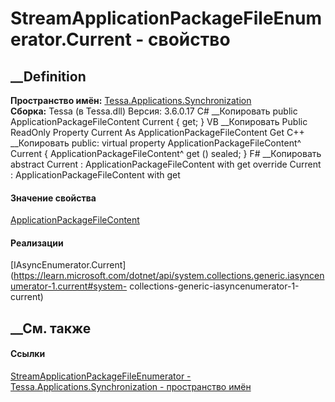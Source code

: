 # StreamApplicationPackageFileEnumerator.Current - свойство
##  __Definition
 **Пространство имён:**
[Tessa.Applications.Synchronization](N_Tessa_Applications_Synchronization.htm)  
 **Сборка:** Tessa (в Tessa.dll) Версия: 3.6.0.17
C# __Копировать
     public ApplicationPackageFileContent Current { get; }
VB __Копировать
     Public ReadOnly Property Current As ApplicationPackageFileContent
    	Get
C++ __Копировать
     public:
    virtual property ApplicationPackageFileContent^ Current {
    	ApplicationPackageFileContent^ get () sealed;
    }
F# __Копировать
     abstract Current : ApplicationPackageFileContent with get
    override Current : ApplicationPackageFileContent with get
#### Значение свойства
[ApplicationPackageFileContent](T_Tessa_Applications_Package_ApplicationPackageFileContent.htm)
#### Реализации
[IAsyncEnumerator<T>.Current](https://learn.microsoft.com/dotnet/api/system.collections.generic.iasyncenumerator-1.current#system-
collections-generic-iasyncenumerator-1-current)  
##  __См. также
#### Ссылки
[StreamApplicationPackageFileEnumerator -
](T_Tessa_Applications_Synchronization_StreamApplicationPackageFileEnumerator.htm)
[Tessa.Applications.Synchronization - пространство
имён](N_Tessa_Applications_Synchronization.htm)
